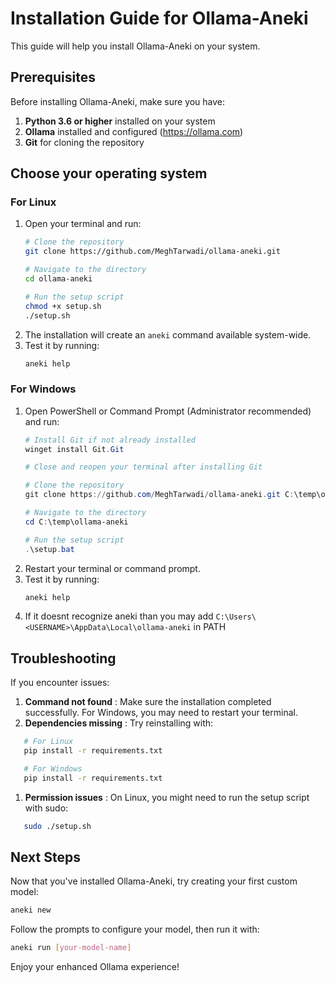 # Installation Guide for Ollama-Aneki

This guide will help you install Ollama-Aneki on your system.

## Prerequisites

Before installing Ollama-Aneki, make sure you have:

1. **Python 3.6 or higher** installed on your system
2. **Ollama** installed and configured (https://ollama.com)
3. **Git** for cloning the repository

## Choose your operating system

### For Linux

1. Open your terminal and run:
   ```bash
   # Clone the repository
   git clone https://github.com/MeghTarwadi/ollama-aneki.git

   # Navigate to the directory
   cd ollama-aneki

   # Run the setup script
   chmod +x setup.sh
   ./setup.sh
   ```
2. The installation will create an `aneki` command available system-wide.
3. Test it by running:
   ```bash
   aneki help
   ```

### For Windows

1. Open PowerShell or Command Prompt (Administrator recommended) and run:
   ```powershell
   # Install Git if not already installed
   winget install Git.Git

   # Close and reopen your terminal after installing Git

   # Clone the repository
   git clone https://github.com/MeghTarwadi/ollama-aneki.git C:\temp\ollama-aneki

   # Navigate to the directory
   cd C:\temp\ollama-aneki

   # Run the setup script
   .\setup.bat
   ```
2. Restart your terminal or command prompt.
3. Test it by running:
   ```powershell
   aneki help
   ```
4. If it doesnt recognize aneki than you may add `C:\Users\<USERNAME>\AppData\Local\ollama-aneki` in PATH


## Troubleshooting

If you encounter issues:

1. **Command not found** : Make sure the installation completed successfully. For Windows, you may need to restart your terminal.
2. **Dependencies missing** : Try reinstalling with:

```bash
   # For Linux
   pip install -r requirements.txt

   # For Windows
   pip install -r requirements.txt
```

1. **Permission issues** : On Linux, you might need to run the setup script with sudo:

```bash
   sudo ./setup.sh
```

## Next Steps

Now that you've installed Ollama-Aneki, try creating your first custom model:

```bash
aneki new
```

Follow the prompts to configure your model, then run it with:

```bash
aneki run [your-model-name]
```

Enjoy your enhanced Ollama experience!

